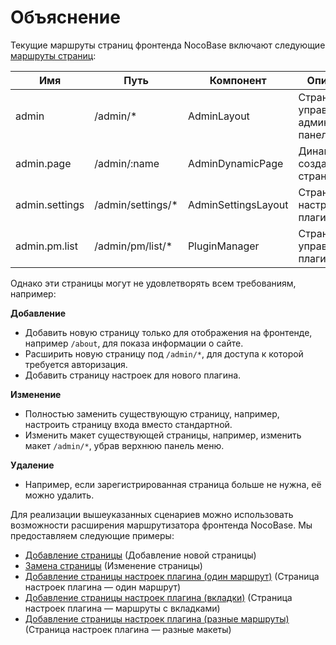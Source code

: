# Объяснение

Текущие маршруты страниц фронтенда NocoBase включают следующие [маршруты страниц](/development/client/router#existing-page-routes):

| Имя            | Путь               | Компонент           | Описание |
| -------------- | ------------------ | ------------------- |-------------|
| admin          | /admin/*           | AdminLayout         | Страница управления в админ-панели |
| admin.page     | /admin/:name       | AdminDynamicPage    | Динамически созданная страница |
| admin.settings | /admin/settings/*  | AdminSettingsLayout | Страница настроек плагинов |
| admin.pm.list  | /admin/pm/list/*   | PluginManager       | Страница управления плагинами |

Однако эти страницы могут не удовлетворять всем требованиям, например:

**Добавление**

- Добавить новую страницу только для отображения на фронтенде, например `/about`, для показа информации о сайте.
- Расширить новую страницу под `/admin/*`, для доступа к которой требуется авторизация.
- Добавить страницу настроек для нового плагина.

**Изменение**

- Полностью заменить существующую страницу, например, настроить страницу входа вместо стандартной.
- Изменить макет существующей страницы, например, изменить макет `/admin/*`, убрав верхнюю панель меню.

**Удаление**

- Например, если зарегистрированная страница больше не нужна, её можно удалить.

Для реализации вышеуказанных сценариев можно использовать возможности расширения маршрутизатора фронтенда NocoBase. Мы предоставляем следующие примеры:

- [Добавление страницы](/plugin-samples/router/add-page) (Добавление новой страницы)
- [Замена страницы](/plugin-samples/router/replace-page) (Изменение страницы)
- [Добавление страницы настроек плагина (один маршрут)](/plugin-samples/router/add-setting-page-single-route) (Страница настроек плагина — один маршрут)
- [Добавление страницы настроек плагина (вкладки)](/plugin-samples/router/add-setting-page-tabs-routes) (Страница настроек плагина — маршруты с вкладками)
- [Добавление страницы настроек плагина (разные маршруты)](/plugin-samples/router/add-setting-page-layout-routes) (Страница настроек плагина — разные макеты)
